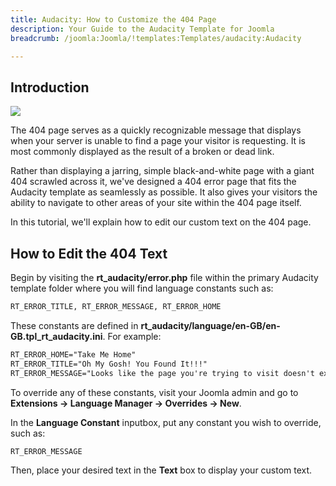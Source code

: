 ```yaml
---
title: Audacity: How to Customize the 404 Page
description: Your Guide to the Audacity Template for Joomla
breadcrumb: /joomla:Joomla/!templates:Templates/audacity:Audacity

---
```


Introduction
-----

![][template]

The 404 page serves as a quickly recognizable message that displays when your server is unable to find a page your visitor is requesting. It is most commonly displayed as the result of a broken or dead link.

Rather than displaying a jarring, simple black-and-white page with a giant 404 scrawled across it, we've designed a 404 error page that fits the Audacity template as seamlessly as possible. It also gives your visitors the ability to navigate to other areas of your site within the 404 page itself.

In this tutorial, we'll explain how to edit our custom text on the 404 page.

How to Edit the 404 Text
-----

Begin by visiting the **rt_audacity/error.php** file within the primary Audacity template folder where you will find language constants such as: 

~~~ .html
RT_ERROR_TITLE, RT_ERROR_MESSAGE, RT_ERROR_HOME
~~~

These constants are defined in **rt_audacity/language/en-GB/en-GB.tpl_rt_audacity.ini**. For example:

~~~ .html
RT_ERROR_HOME="Take Me Home"
RT_ERROR_TITLE="Oh My Gosh! You Found It!!!"
RT_ERROR_MESSAGE="Looks like the page you're trying to visit doesn't exist.<br />Please check the URL and try your luck again."
~~~

To override any of these constants, visit your Joomla admin and go to **Extensions -> Language Manager -> Overrides -> New**.

In the **Language Constant** inputbox, put any constant you wish to override, such as: 

~~~ .html
RT_ERROR_MESSAGE
~~~

Then, place your desired text in the **Text** box to display your custom text.

[template]: assets/404.jpeg